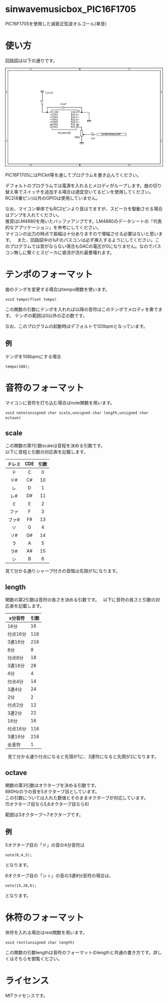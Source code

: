 # sinwavemusicbox_PIC16F1705
PIC16F1705を使用した減衰正弦波オルゴール(単音)
# 使い方
回路図は以下の通りです。 
  
![screenshot](https://github.com/yuzuhara0597/sinwavemusicbox_PIC16F1705/blob/master/sinwav.png?raw=true)  
  
PIC16F1705にはPICkit等を通してプログラムを書き込んでください。  
  
デフォルトのプログラムでは電源を入れるとメロディがループします。曲の切り替え等でスイッチを追加する場合は適宜空いてるピンを使用してください。RC2(8番ピン)以外のGPIOは使用していません。 

なお、マイコン単体でもRC2ピンより音はでますが、スピーカを駆動させる場合はアンプを入れてください。  
推奨はLM4880を用いたバッファアンプです。LM4880のデータシートの「代表的なアプリケーション」を参考にしてください。  
マイコンの出力の時点で振幅は十分ありますので増幅させる必要はないと思います。  
また、回路図中の1uFのパスコンは必ず挿入するようにしてください。このプログラムでは音がならない場合もDACの電圧が0になりません。なのでパスコン無しに繋ぐとスピーカに直流が流れ最悪壊れます。 

# テンポのフォーマット
曲のテンポを変更する場合はtempo関数を使います。  
```
void tempo(float tempo)
```
この関数の引数にテンポを入れれば以降の音符はこのテンポでメロディを奏でます。
テンポの範囲は0以外の正の数です。  
  
なお、このプログラムの起動時はデフォルトで120bpmとなっています。
## 例
テンポを108bpmにする場合
```
tempo(108);
```
# 音符のフォーマット
マイコンに音符を打ち込む場合はnote関数を用います。  
```
void note(unsigned char scale,unsigned char length,unsigned char octave)
```
## scale
この関数の第1引数scaleは音程を決める引数です。  
以下に音程と引数の対応表を記載します。  
  
  
| ドレミ | CDE | 引数 |
|:---:|:---:|:---:|
|ド |C |0 |
|ド# |C# |10 |
|レ |D |1 |
|レ# |D# |11 |
|ミ |E |2 |  
|ファ |F |3 |  
|ファ# |F# |13 |  
|ソ |G |4 |  
|ソ# |G# |14 |  
|ラ |A |5 |  
|ラ# |A# |15 |  
|シ |B |6 |  

見て分かる通りシャープ付きの音階は先頭が1になります。

## length
関数の第2引数は音符の長さを決める引数です。  
以下に音符の長さと引数の対応表を記載します。  

| x分音符 | 引数 |
----|---- 
| 16分 | 16 |
| 付点16分 | 116 |  
| 3連16分 | 216 |  
| 8分 | 8 |
| 付点8分 | 18 |  
| 3連16分 | 28 |  
| 4分 | 4 |
| 付点4分 | 14 |  
| 3連4分 | 24 |  
| 2分 | 2 |
| 付点2分 | 12 |  
| 3連2分 | 22 |
| 16分 | 16 |
| 付点16分 | 116 |  
| 3連16分 | 216 |  
| 全音符 | 1 |   
  
  
見て分かる通り付点になると先頭が1に、3連符になると先頭が2になります。

## octave
関数の第3引数はオクターブを決める引数です。  
880Hzのラの音を5オクターブ目としています。  
この引数については入れた数値とそのままオクターブが対応しています。  
(5オクターブ目なら5,6オクターブ目なら6)  
  
範囲は3オクターブ～7オクターブです。  

## 例
5オクターブ目の「ド」の音の4分音符は
```
note(0,4,5);
```
となります。  
  
6オクターブ目の「シ♭」の音の3連8分音符の場合は、  
```
note(15,28,6);
```
となります。
# 休符のフォーマット
休符を入れる場合はrest関数を用います。
```
void rest(unsigned char length)
```
この関数の引数lengthは音符のフォーマットのlengthと共通の書き方です。詳しくはそちらを御覧ください。

# ライセンス
MITライセンスです。
